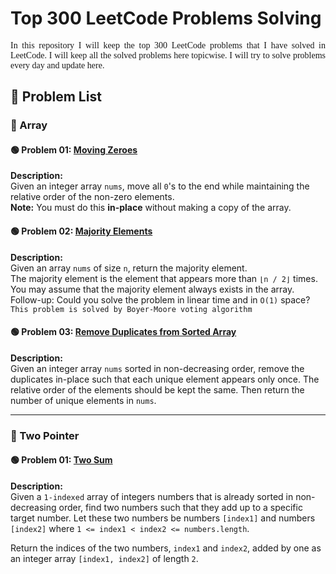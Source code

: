 # Top 300 LeetCode Problems Solving

<p style="text-align: justify; font-family: Verdana">
In this repository I will keep the top 300 LeetCode problems that I have solved in LeetCode. I will keep all the solved problems here topicwise. I will try to solve problems every day and update here.
</p>

## 📘 Problem List

### 🔹 Array

#### 🟢 Problem 01: [Moving Zeroes](https://leetcode.com/problems/move-zeroes/)
**Description:**  
Given an integer array `nums`, move all `0`'s to the end while maintaining the relative order of the non-zero elements.  
**Note:** You must do this **in-place** without making a copy of the array.

#### 🟢 Problem 02: [Majority Elements](https://leetcode.com/problems/majority-element/)
**Description:**  
Given an array `nums` of size `n`, return the majority element. <br>
The majority element is the element that appears more than `⌊n / 2⌋` times. You may assume that the majority element always exists in the array. <br>
Follow-up: Could you solve the problem in linear time and in `O(1)` space? <br>
`This problem is solved by Boyer-Moore voting algorithm`

#### 🟢 Problem 03: [Remove Duplicates from Sorted Array](https://leetcode.com/problems/remove-duplicates-from-sorted-array/)
**Description:**  
Given an integer array `nums` sorted in non-decreasing order, remove the duplicates in-place such that each unique element appears only once. The relative order of the elements should be kept the same. Then return the number of unique elements in `nums`.

---

### 🔹 Two Pointer

#### 🟢 Problem 01: [Two Sum](https://leetcode.com/problems/two-sum-ii-input-array-is-sorted/)
**Description:**  
Given a `1-indexed` array of integers numbers that is already sorted in non-decreasing order, find two numbers such that they add up to a specific target number. Let these two numbers be numbers `[index1]` and numbers `[index2]` where `1 <= index1 < index2 <= numbers.length`.

Return the indices of the two numbers, `index1` and `index2`, added by one as an integer array `[index1, index2]` of length `2`.
